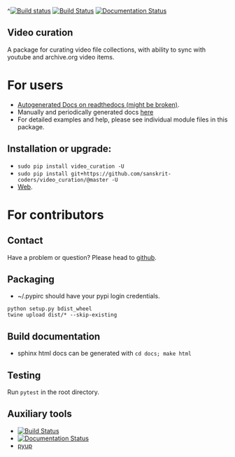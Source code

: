 ^[![Build status](https://github.com/sanskrit-coders/video_curation/workflows/Python%20package/badge.svg)](https://github.com/sanskrit-coders/video_curation/actions)
[![Build Status](https://travis-ci.org/sanskrit-coders/video_curation.svg?branch=master)](https://travis-ci.org/sanskrit-coders/video_curation)
[![Documentation Status](https://readthedocs.org/projects/video_curation/badge/?version=latest)](http://video_curation.readthedocs.io/en/latest/?badge=latest)

## Video curation

A package for curating video file collections, with ability to sync with youtube and archive.org video items. 

# For users
* [Autogenerated Docs on readthedocs (might be broken)](http://video_curation.readthedocs.io/en/latest/).
* Manually and periodically generated docs [here](https://sanskrit-coders.github.io/video_curation/build/html/)
* For detailed examples and help, please see individual module files in this package.


## Installation or upgrade:
* `sudo pip install video_curation -U`
* `sudo pip install git+https://github.com/sanskrit-coders/video_curation/@master -U`
* [Web](https://pypi.python.org/pypi/video_curation).


# For contributors

## Contact

Have a problem or question? Please head to [github](https://github.com/sanskrit-coders/video_curation).

## Packaging

* ~/.pypirc should have your pypi login credentials.
```
python setup.py bdist_wheel
twine upload dist/* --skip-existing
```

## Build documentation
- sphinx html docs can be generated with `cd docs; make html`

## Testing
Run `pytest` in the root directory.

## Auxiliary tools
- [![Build Status](https://travis-ci.org/sanskrit-coders/video_curation.svg?branch=master)](https://travis-ci.org/sanskrit-coders/video_curation)
- [![Documentation Status](https://readthedocs.org/projects/video_curation/badge/?version=latest)](http://video_curation.readthedocs.io/en/latest/?badge=latest)
- [pyup](https://pyup.io/account/repos/github/sanskrit-coders/video_curation/)